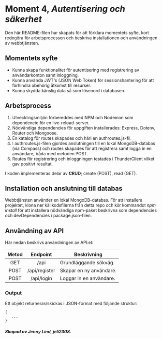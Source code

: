 # Moment 4, _Autentisering och säkerhet_
Den här README-filen har skapats för att förklara momentets syfte, kort redogöra för arbetsprocessen och beskriva installationen och användningen av webbtjänsten.

## Momentets syfte

- Kunna skapa funktionalitet för autentisering med registrering av användarkonton samt inloggning.
- Kunna använda JWT's (JSON Web Token) för sessionshantering för att förhindra obehörig åtkomst till resurser.
- Kunna skydda känslig data så som lösenord i databasen.

## Arbetsprocess

1. Utvecklingsmiljön förbereddes med NPM och Nodemon som dependencie för en live-reload-server.
2. Nödvändiga dependencies för uppgiften installerades: Express, Dotenv, Router och Mongoose. 
3. En katalog för routes skapades och häri en authroutes.js-fil. 
4. I authroutes.js-filen gjordes anslutningen till en lokal MongoDB-databas (via Compass) och routes skapades för att registrera samt logga in en användare, båda med metoden POST. 
4. Routes för registrering och inloggningen testades i ThunderClient vilket gav positivt resultat.

I koden implementeras delar av **CRUD**; create (POST), read (GET).

## Installation och anslutning till databas

Webbtjänsten använder en lokal MongoDB-databas. För att installera projektet, klona ner källkodsfilerna från detta repo och kör kommandot _npm install_ för att installera nödvändiga npm-paket beskrivna som dependencies och devDependencies i package.json-filen.

## Användning av API

Här nedan beskrivs användningen av API:et:

| **Metod** | **Endpoint**  | **Beskrivning**         |
|:---------:|:-------------:|-------------------------|
| GET       | /api          | Grundläggande sökväg.   |
| POST      | /api/register | Skapar en ny användare. |
| POST      | /api/login    | Loggar in en användare. |                                                                                                               |

### Output

Ett objekt returneras/skickas i JSON-format med följande struktur:
```
{
   ...
}
```

#### _Skapad av Jenny Lind, jeli2308_.